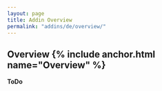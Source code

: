 ```yaml
---
layout: page
title: Addin Overview
permalink: "addins/de/overview/"
---
```


## Overview {% include anchor.html name="Overview" %}

__ToDo__
